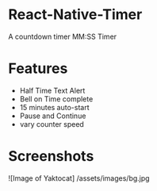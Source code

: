# React-Native-Timer
A countdown timer MM:SS Timer

# Features
  * Half Time Text Alert
  * Bell on Time complete
  * 15 minutes auto-start
  * Pause and Continue
  * vary counter speed
  
# Screenshots

![Image of Yaktocat] /assets/images/bg.jpg
